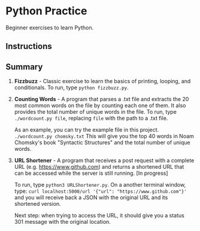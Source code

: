 # Python Practice

Beginner exercises to learn Python.

## Instructions

## Summary

1. **Fizzbuzz** - Classic exercise to learn the basics of printing, looping, and conditionals.
   To run, type `python fizzbuzz.py`.

2. **Counting Words** - A program that parses a .txt file and extracts the 20 most common words on the file by counting each one of them. It also provides the total number of unique words in the file.
   To run, type `./wordcount.py file`, replacing `file` with the path to a .txt file.

   As an example, you can try the example file in this project.
   `./wordcount.py chomsky.txt`
   This will give you the top 40 words in Noam Chomsky's book "Syntactic Structures" and the total number of unique words.

3) **URL Shortener** - A program that receives a post request with a complete URL (e.g. https://www.github.com) and returns a shortened URL that can be accessed while the server is still running. [In progress]

   To run, type `python3 URLShortener.py`. On a another terminal window, type: `curl localhost:5000/url '{"url": "https://www.github.com"}'` and you will receive back a JSON with the original URL and its shortened version.

   Next step: when trying to access the URL, it should give you a status 301 message with the original location.
